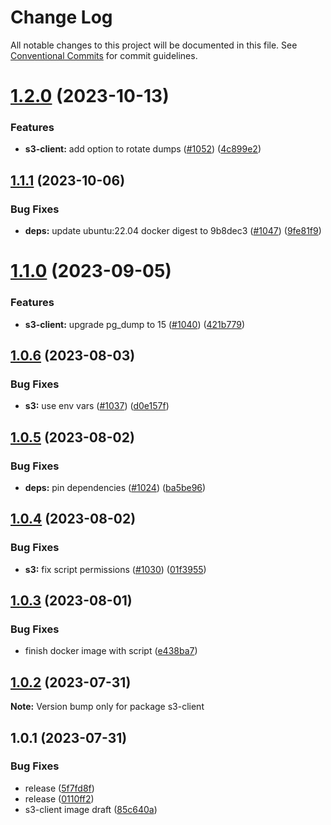 # Change Log

All notable changes to this project will be documented in this file.
See [Conventional Commits](https://conventionalcommits.org) for commit guidelines.

# [1.2.0](https://github.com/SocialGouv/docker/compare/s3-client@1.1.1...s3-client@1.2.0) (2023-10-13)


### Features

* **s3-client:** add option to rotate dumps ([#1052](https://github.com/SocialGouv/docker/issues/1052)) ([4c899e2](https://github.com/SocialGouv/docker/commit/4c899e2d4eff05052e343e6fb3b050a299fed60c))





## [1.1.1](https://github.com/SocialGouv/docker/compare/s3-client@1.1.0...s3-client@1.1.1) (2023-10-06)


### Bug Fixes

* **deps:** update ubuntu:22.04 docker digest to 9b8dec3 ([#1047](https://github.com/SocialGouv/docker/issues/1047)) ([9fe81f9](https://github.com/SocialGouv/docker/commit/9fe81f94834c5ad1cdc4e1e28be3cd89e32ed2da))





# [1.1.0](https://github.com/SocialGouv/docker/compare/s3-client@1.0.6...s3-client@1.1.0) (2023-09-05)


### Features

* **s3-client:** upgrade pg_dump to 15 ([#1040](https://github.com/SocialGouv/docker/issues/1040)) ([421b779](https://github.com/SocialGouv/docker/commit/421b779bc847f8dff663f76b8e44af1deb58f50b))





## [1.0.6](https://github.com/SocialGouv/docker/compare/s3-client@1.0.5...s3-client@1.0.6) (2023-08-03)


### Bug Fixes

* **s3:** use env vars ([#1037](https://github.com/SocialGouv/docker/issues/1037)) ([d0e157f](https://github.com/SocialGouv/docker/commit/d0e157fe53e525794364d7e3360193295b6ba650))





## [1.0.5](https://github.com/SocialGouv/docker/compare/s3-client@1.0.4...s3-client@1.0.5) (2023-08-02)


### Bug Fixes

* **deps:** pin dependencies ([#1024](https://github.com/SocialGouv/docker/issues/1024)) ([ba5be96](https://github.com/SocialGouv/docker/commit/ba5be962e8a81720a662076ab96996e06eac42b9))





## [1.0.4](https://github.com/SocialGouv/docker/compare/s3-client@1.0.3...s3-client@1.0.4) (2023-08-02)


### Bug Fixes

* **s3:** fix script permissions ([#1030](https://github.com/SocialGouv/docker/issues/1030)) ([01f3955](https://github.com/SocialGouv/docker/commit/01f3955d71d8e1c5f8ebd813ef12cb245314eada))





## [1.0.3](https://github.com/SocialGouv/docker/compare/s3-client@1.0.2...s3-client@1.0.3) (2023-08-01)


### Bug Fixes

* finish docker image with script ([e438ba7](https://github.com/SocialGouv/docker/commit/e438ba7059159d81d87284f4a11db6224243820c))





## [1.0.2](https://github.com/SocialGouv/docker/compare/s3-client@1.0.1...s3-client@1.0.2) (2023-07-31)

**Note:** Version bump only for package s3-client





## 1.0.1 (2023-07-31)


### Bug Fixes

* release ([5f7fd8f](https://github.com/SocialGouv/docker/commit/5f7fd8f82a27e453471d22b11437cfd1e011530a))
* release ([0110ff2](https://github.com/SocialGouv/docker/commit/0110ff23870b4854aa97a44065a960fc08769a72))
* s3-client image draft ([85c640a](https://github.com/SocialGouv/docker/commit/85c640aa498fc299c202cf558f66389a409d7fc8))
